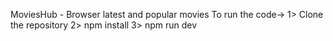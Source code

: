 MoviesHub - Browser latest and popular movies
To run the code->
1> Clone the repository
2> npm install
3> npm run dev
